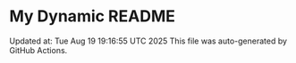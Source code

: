# My Dynamic README
Updated at: Tue Aug 19 19:16:55 UTC 2025
This file was auto-generated by GitHub Actions.
